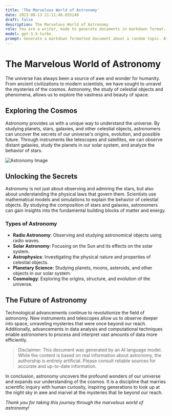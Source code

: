 ```yaml
---
title: 'The Marvelous World of Astronomy'
date: 2023-08-13 21:11:48.835140
draft: false
description: The Marvelous World of Astronomy
role: You are a writer, made to generate documents in markdown format. It is very important that all of the documents you generate are in valid markdown format.
model: gpt-3.5-turbo
prompt: Generate a markdown formatted document about a random topic. At the bottom, include a disclaimer explaining that the document was generated by you. The first line of the document should be the title. Make sure that the entire document is in proper markdown format, using a mix of various tags to make the document visually appealing.
---
```


# The Marvelous World of Astronomy

The universe has always been a source of awe and wonder for humanity. From ancient civilizations to modern scientists, we have sought to unravel the mysteries of the cosmos. Astronomy, the study of celestial objects and phenomena, allows us to explore the vastness and beauty of space.

## Exploring the Cosmos

Astronomy provides us with a unique way to understand the universe. By studying planets, stars, galaxies, and other celestial objects, astronomers can uncover the secrets of our universe's origins, evolution, and possible future. Through instruments like telescopes and satellites, we can observe distant galaxies, study the planets in our solar system, and analyze the behavior of stars.

![Astronomy Image](https://example.com/astronomy-image.jpg)

## Unlocking the Secrets

Astronomy is not just about observing and admiring the stars, but also about understanding the physical laws that govern them. Scientists use mathematical models and simulations to explain the behavior of celestial objects. By studying the composition of stars and galaxies, astronomers can gain insights into the fundamental building blocks of matter and energy.

### Types of Astronomy

- **Radio Astronomy**: Observing and studying astronomical objects using radio waves.
- **Solar Astronomy**: Focusing on the Sun and its effects on the solar system.
- **Astrophysics**: Investigating the physical nature and properties of celestial objects.
- **Planetary Science**: Studying planets, moons, asteroids, and other objects in our solar system.
- **Cosmology**: Exploring the origins, structure, and evolution of the universe.

## The Future of Astronomy

Technological advancements continue to revolutionize the field of astronomy. New instruments and telescopes allow us to observe deeper into space, unraveling mysteries that were once beyond our reach. Additionally, advancements in data analysis and computational techniques enable astronomers to process and interpret vast amounts of data more efficiently.

> Disclaimer: This document was generated by an AI language model. While the content is based on real information about astronomy, the authorship is entirely artificial. Please consult reliable sources for accurate and up-to-date information.

In conclusion, astronomy uncovers the profound wonders of our universe and expands our understanding of the cosmos. It is a discipline that marries scientific inquiry with human curiosity, inspiring generations to look up at the night sky in awe and marvel at the mysteries that lie beyond our reach.

*Thank you for taking this journey through the marvelous world of astronomy!*
